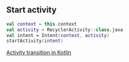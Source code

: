 ## Start activity

```kotlin
val context = this.context
val activity = RecyclerActivity::class.java
val intent = Intent(context, activity)
startActivity(intent)
```

[Activity transition in Kotlin](https://stackoverflow.com/questions/49811019/activity-transition-in-kotlin)
